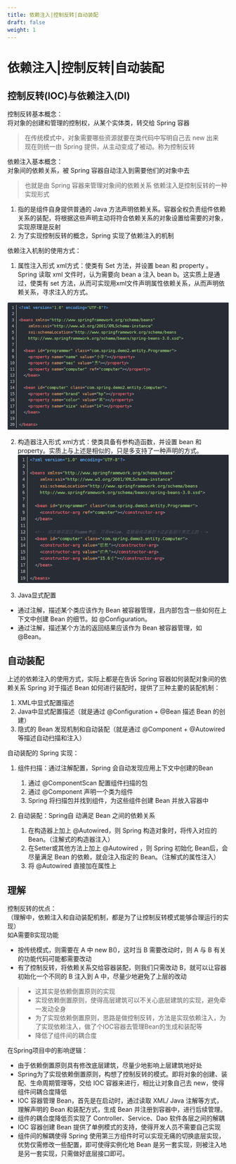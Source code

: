 ```yaml
---
title: 依赖注入|控制反转|自动装配
draft: false
weight: 1
---
```


# 依赖注入|控制反转|自动装配

## 控制反转(IOC)与依赖注入(DI)
控制反转基本概念：     
    将对象的创建和管理的控制权，从某个实体类，转交给 Spring 容器  
> 在传统模式中，对象需要哪些资源就要在类代码中写明自己去 new 出来  
> 现在则统一由 Spring 提供，从主动变成了被动。称为控制反转

依赖注入基本概念：  
    对象间的依赖关系，被 Spring 容器自动注入到需要他们的对象中去
> 也就是由 Spring 容器来管理对象间的依赖关系
依赖注入是控制反转的一种实现形式  
1. 指的是组件自身提供普通的 Java 方法声明依赖关系。容器全权负责组件依赖关系的装配，将根据这些声明主动将符合依赖关系的对象设置给需要的对象，实现原理是反射
2. 为了实现控制反转的概念，Spring 实现了依赖注入的机制

依赖注入机制的使用方式：
1. 属性注入形式
    xml方式：使类有 Set 方法，并设置 bean 和 property 。Spring 读取 xml 文件时，认为需要向 bean a 注入 bean b。这实质上是通过，使类有 set 方法，从而可实现用xml文件声明属性依赖关系，从而声明依赖关系，寻求注入的方式。

![属性注入](./images/DI-param.png "属性注入")

2. 构造器注入形式
    xml方式：使类具备有参构造函数，并设置 bean 和 property。实质上与上述是相似的，只是多支持了一种声明的方式。
![构造器注入](./images/DI-struct.png "构造器注入")

3. Java显式配置
- 通过注解，描述某个类应该作为 Bean 被容器管理，且内部包含一些如何在上下文中创建 Bean 的细节。如 @Configuration。
- 通过注解，描述某个方法的返回结果应该作为 Bean 被容器管理，如 @Bean。
    
## 自动装配
上述的依赖注入的使用方式，实际上都是在告诉 Spring 容器如何装配对象间的依赖关系
Spring 对于描述 Bean 如何进行装配时，提供了三种主要的装配机制：
1. XML中显式配置描述
2. Java中显式配置描述（就是通过 @Configuration + @Bean 描述 Bean 的创建）
3. 隐式的 Bean 发现机制和自动装配（就是通过 @Component + @Autowired 等描述自动扫描和注入）

自动装配的 Spring 实现：
1. 组件扫描：通过注解配置，Spring 会自动发现应用上下文中创建的Bean
    1. 通过 @ComponentScan 配置组件扫描的包
    2. 通过 @Component 声明一个类为组件
    3. Spring 将扫描包并找到组件，为这些组件创建 Bean 并放入容器中
    
2. 自动装配：Spring自 动满足 Bean 之间的依赖关系
    1. 在构造器上加上 @Autowired，则 Spring 构造对象时，将传入对应的 Bean。（注解式的构造器注入）
    2. 在Setter或其他方法上加上 @Autowired ，则 Spring 初始化 Bean后，会尽量满足 Bean 的依赖，就会注入指定的 Bean。（注解式的属性注入）
    3. 将 @Autowired 直接加在属性上
    

## 理解
控制反转的优点：   
（理解中，依赖注入和自动装配机制，都是为了让控制反转模式能够合理运行的实现）   
如A需要B实现功能  
- 按传统模式，则需要在 A 中 new B()，这时当 B 需要改动时，则 A 与 B 有关的功能代码可能都需要改动
- 有了控制反转，将依赖关系交给容器装配，则我们只需改动 B，就可以让容器初始化一个不同的 B 注入到 A 中，尽量少地避免了上层的改动
> - 这其实是依赖倒置原则的实现   
> - 实现依赖倒置原则，使得高层建筑可以不关心底层建筑的实现，避免牵一发动全身  
> - 为了实现依赖倒置原则，思路是做控制反转，方法是实现依赖注入，为了实现依赖注入，做了个IOC容器去管理Bean的生成和装配等  
> - 降低了组件间的耦合度  

在Spring项目中的影响逻辑：   
- 由于依赖倒置原则具有修改底层建筑，尽量少地影响上层建筑地好处
- Spring为了实现依赖倒置原则，构想了控制反转的模式。即将对象的创建、装配、生命周期管理等，交给 IOC 容器来进行，相比让对象自己去 new，使得组件间耦合度降低
- IOC 容器管理 Bean，首先是在启动时，通过读取 XML/ Java 注解等方式，理解声明的 Bean 和装配方式，生成 Bean 并注册到容器中，进行后续管理。
- 组件的耦合度降低页实现了 Controller、Service、Dao 软件各层之间的解耦
- IOC 容器创建 Bean 提供了单例模式的支持，使得开发人员不需要自己实现
- 组件间的解耦使得 Spring 使用第三方组件时可以实现无痛的切换底层实现，优势仅需修改一些配置，即可使得实例化地 Bean 是另一套实现，则被注入地是另一套实现，只需做好底层接口即可。

